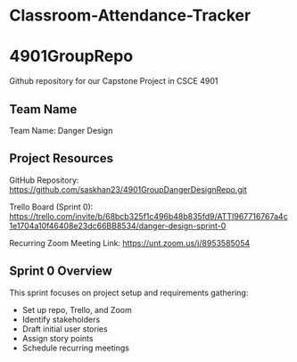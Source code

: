 # Classroom-Attendance-Tracker

# 4901GroupRepo
Github repository for our Capstone Project in CSCE 4901

## Team Name
Team Name: Danger Design

## Project Resources
GitHub Repository:
https://github.com/saskhan23/4901GroupDangerDesignRepo.git

Trello Board (Sprint 0):
https://trello.com/invite/b/68bcb325f1c496b48b835fd9/ATTI967716767a4c1e1704a10f46408e23dc66BB8534/danger-design-sprint-0

Recurring Zoom Meeting Link:
https://unt.zoom.us/j/8953585054

## Sprint 0 Overview
This sprint focuses on project setup and requirements gathering:
- Set up repo, Trello, and Zoom
- Identify stakeholders
- Draft initial user stories
- Assign story points
- Schedule recurring meetings
